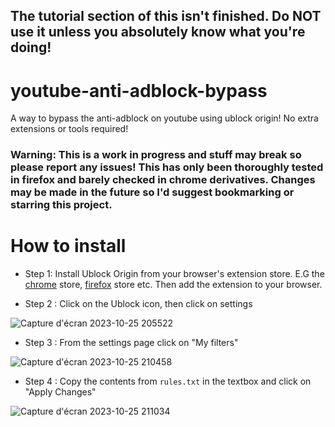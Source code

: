 ## The tutorial section of this isn't finished. Do NOT use it unless you absolutely know what you're doing! 

# youtube-anti-adblock-bypass
A way to bypass the anti-adblock on youtube using ublock origin! No extra extensions or tools required!

### Warning: This is a work in progress and stuff may break so please report any issues! This has only been thoroughly tested in firefox and barely checked in chrome derivatives. Changes may be made in the future so I'd suggest bookmarking or starring this project.

# How to install
- Step 1: Install Ublock Origin from your browser's extension store. E.G the [chrome](https://chrome.google.com/webstore/detail/ublock-origin/cjpalhdlnbpafiamejdnhcphjbkeiagm) store, [firefox](https://addons.mozilla.org/en-GB/firefox/addon/ublock-origin/) store etc. Then add the extension to your browser.

- Step 2 : Click on the Ublock icon, then click on settings 

![Capture d'écran 2023-10-25 205522](https://github.com/GabCoolDude/youtube-anti-adblock-bypass/assets/123309403/aa8c2002-a9cf-4a1f-b3f3-a7b09526c662)

- Step 3 : From the settings page click on "My filters"

![Capture d'écran 2023-10-25 210458](https://github.com/GabCoolDude/youtube-anti-adblock-bypass/assets/123309403/71d93dd0-b22e-402b-8c48-0e4807295b37)

- Step 4 : Copy the contents from `rules.txt` in the textbox and click on "Apply Changes"

![Capture d'écran 2023-10-25 211034](https://github.com/GabCoolDude/youtube-anti-adblock-bypass/assets/123309403/08977d1e-6b19-4e0d-8279-887f0d0d9f98)

